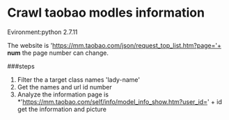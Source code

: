 # Crawl taobao modles information

Evironment:python 2.7.11

The website is 'https://mm.taobao.com/json/request_top_list.htm?page='+ **num**
the page number can change.

###steps
1. Filter the a target class names 'lady-name'
2. Get the names and url id number
3. Analyze the information page is
    *'https://mm.taobao.com/self/info/model_info_show.htm?user_id=' + id
get the information and picture




